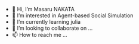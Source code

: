 - 👋 Hi, I’m Masaru NAKATA
- 👀 I’m interested in Agent-based Social Simulation
- 🌱 I’m currently learning julia
- 💞️ I’m looking to collaborate on ...
- 📫 How to reach me ...

<!---
MasaruNAKATA/MasaruNAKATA is a ✨ special ✨ repository because its `README.md` (this file) appears on your GitHub profile.
You can click the Preview link to take a look at your changes.
--->
